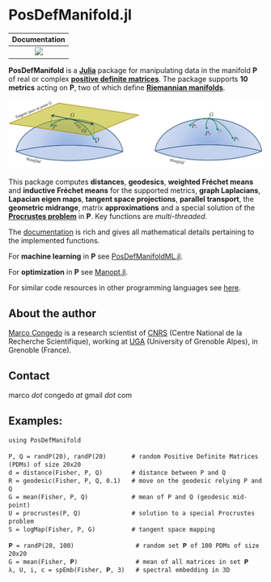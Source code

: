 # PosDefManifold.jl

| **Documentation**  | 
|:---------------------------------------:|
| [![](https://img.shields.io/badge/docs-dev-blue.svg)](https://marco-congedo.github.io/PosDefManifold.jl/dev/) |

**PosDefManifold** is a [**Julia**](https://julialang.org/) package for manipulating data in the manifold **P** of real or complex [**positive definite matrices**](https://en.wikipedia.org/wiki/Definiteness_of_a_matrix). The package supports **10 metrics** acting on **P**, two of which define [**Riemannian manifolds**](https://en.wikipedia.org/wiki/Riemannian_manifold).

![](/docs/src/assets/Fig1.jpg)

This package computes **distances**, **geodesics**, **weighted Fréchet means** and **inductive Fréchet means** for the supported metrics, **graph Laplacians**, **Lapacian eigen maps**, **tangent space projections**, **parallel transport**, the **geometric midrange**, matrix **approximations** and a special solution of the [**Procrustes problem**](https://en.wikipedia.org/wiki/Orthogonal_Procrustes_problem) in **P**. Key functions are *multi-threaded*.

The [documentation](https://marco-congedo.github.io/PosDefManifold.jl/dev/) is rich and gives all mathematical details pertaining to the implemented functions.

For **machine learning** in **P** see [PosDefManifoldML.jl](https://github.com/Marco-Congedo/PosDefManifoldML.jl).

For **optimization** in **P** see [Manopt.jl](http://www.manoptjl.org/stable/).

For similar code resources in other programming languages see [here](https://sites.google.com/site/marcocongedo/science/code-resources).

## About the author

[Marco Congedo](https://sites.google.com/site/marcocongedo) is
a research scientist of [CNRS](http://www.cnrs.fr/en) (Centre National de la Recherche Scientifique), working at [UGA](https://www.univ-grenoble-alpes.fr/english/) (University of Grenoble Alpes), in Grenoble (France).

## Contact

marco *dot* congedo *at* gmail *dot* com

## Examples:

```
using PosDefManifold
 
P, Q = randP(20), randP(20)       # random Positive Definite Matrices (PDMs) of size 20x20
d = distance(Fisher, P, Q)        # distance between P and Q 
R = geodesic(Fisher, P, Q, 0.1)   # move on the geodesic relying P and Q 
G = mean(Fisher, P, Q)            # mean of P and Q (geodesic mid-point) 
U = procrustes(P, Q)              # solution to a special Procrustes problem
S = logMap(Fisher, P, G)          # tangent space mapping  
 
𝐏 = randP(20, 100)                 # random set 𝐏 of 100 PDMs of size 20x20
G = mean(Fisher, 𝐏)                # mean of all matrices in set 𝐏 
λ, U, i, c = spEmb(Fisher, 𝐏, 3)   # spectral embedding in 3D
```

